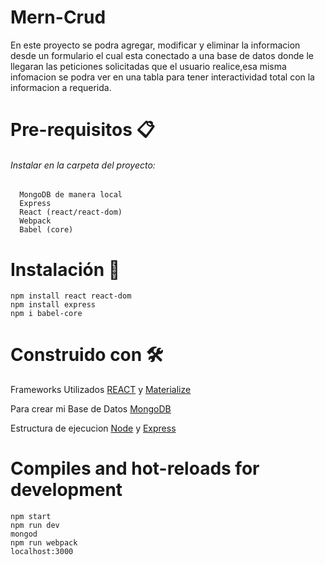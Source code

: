 # Mern-Crud
   En este proyecto se podra agregar, modificar y eliminar la informacion desde un formulario el cual esta conectado a una base de datos donde le llegaran las peticiones       solicitadas que el usuario realice,esa misma infomacion se podra ver en una tabla para tener interactividad total con la  informacion a requerida.

# Pre-requisitos 📋
###### Instalar en la carpeta del proyecto:

      MongoDB de manera local
      Express
      React (react/react-dom)
      Webpack 
      Babel (core)
   
# Instalación 🔧
    npm install react react-dom
    npm install express
    npm i babel-core 
    
# Construido con 🛠️

   Frameworks Utilizados [REACT](https://www.mongodb.com/) y [Materialize](https://materializecss.com/)
   
   Para crear mi Base de Datos [MongoDB](https://www.mongodb.com/) 
   
   Estructura de ejecucion [Node](https://nodejs.org/en/) y [Express](https://expressjs.com/) 
   
# Compiles and hot-reloads for development
    npm start
    npm run dev
    mongod 
    npm run webpack 
    localhost:3000
